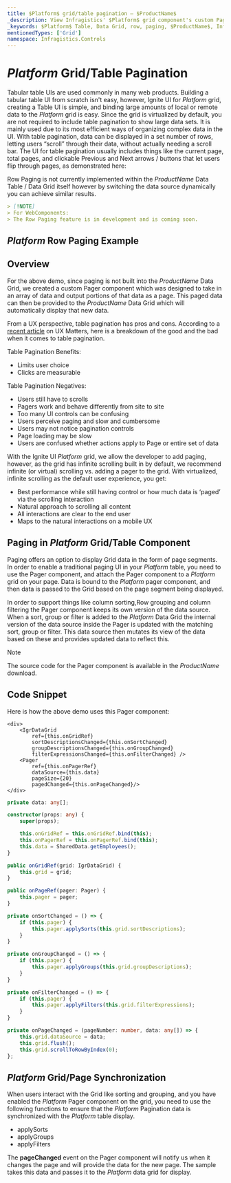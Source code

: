 ```yaml
---
title: $Platform$ grid/table pagination – $ProductName$ 
_description: View Infragistics' $Platform$ grid component's custom Pager component which was designed to take in an array of data and output portions of that data as a page.
_keywords: $Platform$ Table, Data Grid, row, paging, $ProductName$, Infragistics
mentionedTypes: ['Grid']
namespace: Infragistics.Controls
---
```


# $Platform$ Grid/Table Pagination

Tabular table UIs are used commonly in many web products. Building a tabular table UI from scratch isn't easy, however, Ignite UI for $Platform$ grid, creating a Table UI is simple, and binding large amounts of local or remote data to the $Platform$ grid is easy.  Since the grid is virtualized by default, you are not required to include table pagination to show large data sets.  It is mainly used due to its most efficient ways of organizing complex data in the UI. With table pagination, data can be displayed in a set number of rows, letting users “scroll” through their data, without actually needing a scroll bar. The UI for table pagination usually includes things like the current page, total pages, and clickable Previous and Next arrows / buttons that let users flip through pages, as demonstrated here:

Row Paging is not currently implemented within the $ProductName$ Data Table / Data Grid itself however by switching the data source dynamically you can achieve similar results.

```md
> [!NOTE]
> For WebComponents:
> The Row Paging feature is in development and is coming soon.
```

## $Platform$ Row Paging Example


<code-view style="height: 600px"
           data-demos-base-url="{environment:dvDemosBaseUrl}"
           iframe-src="{environment:dvDemosBaseUrl}/grids/data-grid-row-paging"
           alt="$Platform$ Row Paging Example"
           github-src="grids/data-grid/row-paging">
</code-view>

<div class="divider--half"></div>

## Overview

For the above demo, since paging is not built into the $ProductName$ Data Grid, we created a custom Pager component which was designed to take in an array of data and output portions of that data as a page.  This paged data can then be provided to the $ProductName$ Data Grid which will automatically display that new data.

From a UX perspective, table pagination has pros and cons.  According to a [recent article](https://www.uxmatters.com/mt/archives/2018/11/paging-scrolling-and-infinite-scroll.php) on UX Matters, here is a breakdown of the good and the bad when it comes to table pagination.

Table Pagination Benefits:

- Limits user choice
- Clicks are measurable

Table Pagination Negatives:

- Users still have to scrolls
- Pagers work and behave differently from site to site
- Too many UI controls can be confusing
- Users perceive paging and slow and cumbersome
- Users may not notice pagination controls
- Page loading may be slow
- Users are confused whether actions apply to Page or entire set of data

With the Ignite UI $Platform$ grid, we allow the developer to add paging, however, as the grid has infinite scrolling built in by default, we recommend infinite (or virtual) scrolling vs. adding a pager to the grid.  With virtualized, infinite scrolling as the default user experience, you get:

- Best performance while still having control or how much data is ‘paged’ via the scrolling interaction
- Natural approach to scrolling all content
- All interactions are clear to the end user
- Maps to the natural interactions on a mobile UX

## Paging in $Platform$ Grid/Table Component

Paging offers an option to display Grid data in the form of page segments. In order to enable a traditional paging UI in your $Platform$ table, you need to use the Pager component, and attach the Pager component to a $Platform$ grid on your page.  Data is bound to the $Platform$ pager component, and then data is passed to the Grid based on the page segment being displayed.

In order to support things like column sorting,Row grouping and column filtering the Pager component keeps its own version of the data source.  When a sort, group or filter is added to the $Platform$ Data Grid the internal version of the data source inside the Pager is updated with the matching sort, group or filter.  This data source then mutates its view of the data based on these and provides updated data to reflect this.

> [!NOTE]
>
> The source code for the Pager component is available in the $ProductName$ download.

## Code Snippet

Here is how the above demo uses this Pager component:

```tsx
<div>
    <IgrDataGrid
        ref={this.onGridRef}
        sortDescriptionsChanged={this.onSortChanged}
        groupDescriptionsChanged={this.onGroupChanged}
        filterExpressionsChanged={this.onFilterChanged} />
    <Pager
        ref={this.onPagerRef}
        dataSource={this.data}
        pageSize={20}
        pagedChanged={this.onPageChanged}/>
</div>
```

```ts
private data: any[];

constructor(props: any) {
    super(props);

    this.onGridRef = this.onGridRef.bind(this);
    this.onPagerRef = this.onPagerRef.bind(this);
    this.data = SharedData.getEmployees();
}

public onGridRef(grid: IgrDataGrid) {
    this.grid = grid;
}

public onPageRef(pager: Pager) {
    this.pager = pager;
}

private onSortChanged = () => {
    if (this.pager) {
        this.pager.applySorts(this.grid.sortDescriptions);
    }
}

private onGroupChanged = () => {
    if (this.pager) {
        this.pager.applyGroups(this.grid.groupDescriptions);
    }
}

private onFilterChanged = () => {
    if (this.pager) {
        this.pager.applyFilters(this.grid.filterExpressions);
    }
}

private onPageChanged = (pageNumber: number, data: any[]) => {
    this.grid.dataSource = data;
    this.grid.flush();
    this.grid.scrollToRowByIndex(0);
};
```

## $Platform$ Grid/Page Synchronization

When users interact with the Grid like sorting and grouping, and you have enabled the $Platform$ Pager component on the grid, you need to use the following functions to ensure that the $Platform$ Pagination data is synchronized with the $Platform$ table display.

- applySorts
- applyGroups
- applyFilters

The <b>pageChanged</b> event on the Pager component will notify us when it changes the page and will provide the data for the new page.  The sample takes this data and passes it to the $Platform$ data grid for display.
